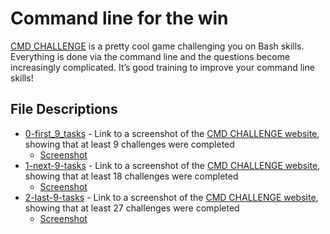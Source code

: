 # Command line for the win
[CMD CHALLENGE](https://cmdchallenge.com/) is a pretty cool game challenging you on Bash skills. Everything is done via the command line and the questions become increasingly complicated. It’s good training to improve your command line skills!

## File Descriptions
* [0-first_9_tasks](0-first_9_tasks) - Link to a screenshot of the [CMD CHALLENGE website](https://cmdchallenge.com/), showing that at least 9 challenges were completed
  * [Screenshot]()
* [1-next-9-tasks](1-next-9-tasks) - Link to a screenshot of the [CMD CHALLENGE website](https://cmdchallenge.com/), showing that at least 18 challenges were completed
  * [Screenshot](https://i.imgur.com/e8ARJdb.png)
* [2-last-9-tasks](2-last-9-tasks) - Link to a screenshot of the [CMD CHALLENGE website](https://cmdchallenge.com/), showing that at least 27 challenges were completed
  * [Screenshot](https://i.imgur.com/e8ARJdb.png)
